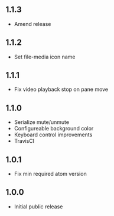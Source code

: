 ## 1.1.3
- Amend release

## 1.1.2
- Set file-media icon name

## 1.1.1
- Fix video playback stop on pane move

## 1.1.0
- Serialize mute/unmute
- Configureable background color
- Keyboard control improvements
- TravisCI

## 1.0.1
- Fix min required atom version

## 1.0.0
- Initial public release
